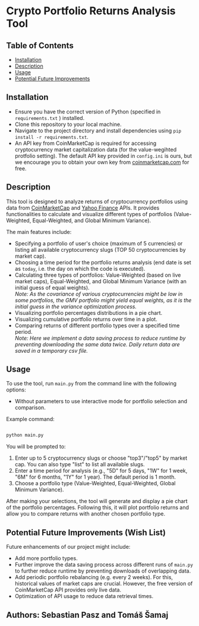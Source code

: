 # Crypto Portfolio Returns Analysis Tool

## Table of Contents
- [Installation](#installation)
- [Description](#description)
- [Usage](#usage)
- [Potential Future Improvements](#future-work)

## Installation
- Ensure you have the correct version of Python (specified in `requirements.txt` ) installed.
- Clone this repository to your local machine.
- Navigate to the project directory and install dependencies using `pip install -r requirements.txt`.
- An API key from CoinMarketCap is required for accessing cryptocurrency market capitalization data (for the value-wegihted protfolio setting). The default API key provided in `config.ini` is ours, but we encourage you to obtain your own key from [coinmarketcap.com](https://coinmarketcap.com/api/) for free.

## Description
This tool is designed to analyze returns of cryptocurrency portfolios using data from [CoinMarketCap](https://coinmarketcap.com/api/) and [Yahoo Finance](https://pypi.org/project/yfinance/) APIs. It provides functionalities to calculate and visualize different types of portfolios (Value-Weighted, Equal-Weighted, and Global Minimum Variance). 

The main features include:
- Specifying a portfolio of user's choice (maximum of 5 currencies) or listing all available cryptocurrency slugs (TOP 50 cryptocurrencies by market cap).
- Choosing a time period for the portfolio returns analysis (end date is set as `today`, i.e. the day on which the code is executed).
- Calculating three types of portfolios: Value-Weighted (based on live market caps), Equal-Weighted, and Global Minimum Variance (with an initial guess of equal weights).<br>
_Note: As the covariance of various cryptocurrencies might be low in some portfolios, the GMV portfolio might yield equal weights, as it is the initial guess in the variance optimization process._
- Visualizing portfolio percentages distributions in a pie chart.
- Visualizing cumulative portfolio returns over time in a plot.
- Comparing returns of different portfolio types over a specified time period.<br>
_Note: Here we implement a data saving process to reduce runtime by preventing downloading the same data twice. Daily return data are saved in a temporary csv file._



## Usage
To use the tool, run `main.py` from the command line with the following options:
- Without parameters to use interactive mode for portfolio selection and comparison.

Example command:
```bash

python main.py

```

You will be prompted to:
1. Enter up to 5 cryptocurrency slugs or choose "top3"/"top5" by market cap. You can also type "list" to list all available slugs.
2. Enter a time period for analysis (e.g., "5D" for 5 days, "1W" for 1 week, "6M" for 6 months, "1Y" for 1 year). The default period is 1 month.
3. Choose a portfolio type (Value-Weighted, Equal-Weighted, Global Minimum Variance).

After making your selections, the tool will generate and display a pie chart of the portfolio percentages. Following this, it will plot portfolio returns and allow you to compare returns with another chosen portfolio type.




## Potential Future Improvements (Wish List)
Future enhancements of our project might include:
- Add more portfolio types.
- Further improve the data saving process across different runs of `main.py` to further reduce runtime by preventing downloads of overlapping data.
- Add periodic portfolio rebalancing (e.g. every 2 weeks). For this, historical values of market caps are crucial. However, the free version of CoinMarketCap API provides only live data.
- Optimization of API usage to reduce data retrieval times.

## Authors: Sebastian Pasz and Tomáš Šamaj
